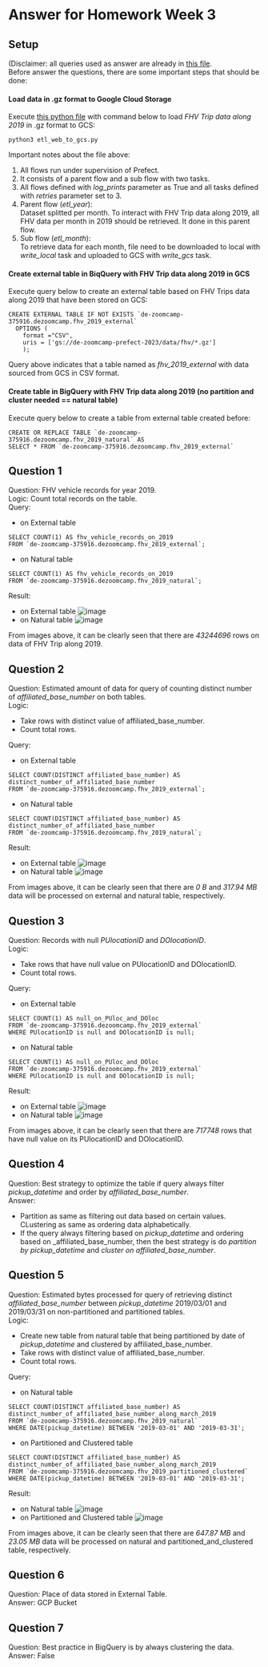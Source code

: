 # Answer for Homework Week 3

## Setup
(Disclaimer: all queries used as answer are already in [this file](https://github.com/ahmdxrzky/de-zoomcamp-2023/blob/main/week3/big_query.sql).<br>
Before answer the questions, there are some important steps that should be done:

#### Load data in .gz format to Google Cloud Storage
Execute [this python file](https://github.com/ahmdxrzky/de-zoomcamp-2023/blob/main/week3/etl_gz_to_gcs.py) with command below to load _FHV Trip data along 2019_ in .gz format to GCS:
```
python3 etl_web_to_gcs.py
```
Important notes about the file above:
1. All flows run under supervision of Prefect.
2. It consists of a parent flow and a sub flow with two tasks.
3. All flows defined with _log_prints_ parameter as True and all tasks defined with _retries_ parameter set to 3.
4. Parent flow (_etl_year_):<br>
Dataset splitted per month. To interact with FHV Trip data along 2019, all FHV data per month in 2019 should be retrieved. It done in this parent flow.
5. Sub flow (_etl_month_):<br>
To retrieve data for each month, file need to be downloaded to local with _write_local_ task and uploaded to GCS with _write_gcs_ task.

#### Create external table in BiqQuery with FHV Trip data along 2019 in GCS
Execute query below to create an external table based on FHV Trips data along 2019 that have been stored on GCS:
```
CREATE EXTERNAL TABLE IF NOT EXISTS `de-zoomcamp-375916.dezoomcamp.fhv_2019_external`
  OPTIONS (
    format ="CSV",
    uris = ['gs://de-zoomcamp-prefect-2023/data/fhv/*.gz']
    );
```
Query above indicates that a table named as _fhv_2019_external_ with data sourced from GCS in CSV format.

#### Create table in BigQuery with FHV Trip data along 2019 (no partition and cluster needed == natural table)
Execute query below to create a table from external table created before:
```
CREATE OR REPLACE TABLE `de-zoomcamp-375916.dezoomcamp.fhv_2019_natural` AS
SELECT * FROM `de-zoomcamp-375916.dezoomcamp.fhv_2019_external`
```

## Question 1
Question: FHV vehicle records for year 2019.<br>
Logic: Count total records on the table.<br>
Query:<br>
- on External table
```
SELECT COUNT(1) AS fhv_vehicle_records_on_2019
FROM `de-zoomcamp-375916.dezoomcamp.fhv_2019_external`;
```
- on Natural table
```
SELECT COUNT(1) AS fhv_vehicle_records_on_2019
FROM `de-zoomcamp-375916.dezoomcamp.fhv_2019_natural`;
```
Result:<br>
- on External table
![image](https://user-images.githubusercontent.com/99194827/217843339-edc11b29-4ad8-4e9d-9d04-91a4250e9978.png)
- on Natural table
![image](https://user-images.githubusercontent.com/99194827/217843589-861df26e-7f14-4f9b-8dd4-7c6f5c6107ba.png)

From images above, it can be clearly seen that there are _43244696_ rows on data of FHV Trip along 2019.

## Question 2
Question: Estimated amount of data for query of counting distinct number of _affiliated_base_number_ on both tables.<br>
Logic:<br>
- Take rows with distinct value of affiliated_base_number.
- Count total rows.

Query:<br>
- on External table
```
SELECT COUNT(DISTINCT affiliated_base_number) AS distinct_number_of_affiliated_base_number
FROM `de-zoomcamp-375916.dezoomcamp.fhv_2019_external`;
```
- on Natural table
```
SELECT COUNT(DISTINCT affiliated_base_number) AS distinct_number_of_affiliated_base_number
FROM `de-zoomcamp-375916.dezoomcamp.fhv_2019_natural`;
```
Result:<br>
- on External table
![image](https://user-images.githubusercontent.com/99194827/217848526-71421b6d-44ae-4a97-b696-d4af428f7948.png)
- on Natural table
![image](https://user-images.githubusercontent.com/99194827/217848702-66bee11f-ba9e-43b3-8064-047601a4e825.png)

From images above, it can be clearly seen that there are _0 B_ and _317.94 MB_ data will be processed on external and natural table, respectively.

## Question 3
Question: Records with null _PUlocationID_ and _DOlocationID_.<br>
Logic:<br>
- Take rows that have null value on PUlocationID and DOlocationID.
- Count total rows.

Query:<br>
- on External table
```
SELECT COUNT(1) AS null_on_PUloc_and_DOloc
FROM `de-zoomcamp-375916.dezoomcamp.fhv_2019_external`
WHERE PUlocationID is null and DOlocationID is null;
```
- on Natural table
```
SELECT COUNT(1) AS null_on_PUloc_and_DOloc
FROM `de-zoomcamp-375916.dezoomcamp.fhv_2019_external`
WHERE PUlocationID is null and DOlocationID is null;
```
Result:<br>
- on External table
![image](https://user-images.githubusercontent.com/99194827/217850046-36ebb41b-ce11-46b5-8778-63574bc79a84.png)
- on Natural table
![image](https://user-images.githubusercontent.com/99194827/217850385-7cf1008c-4594-497f-8ecb-6c9a91007a22.png)

From images above, it can be clearly seen that there are _717748_ rows that have null value on its PUlocationID and DOlocationID.

## Question 4
Question: Best strategy to optimize the table if query always filter _pickup_datetime_ and order by _affiliated_base_number_. <br>
Answer:<br>
- Partition as same as filtering out data based on certain values. CLustering as same as ordering data alphabetically.
- If the query always filtering based on _pickup_datetime_ and ordering based on _affiliated_base_number, then the best strategy is do _partition by pickup_datetime_ and _cluster on affiliated_base_number_.

## Question 5
Question: Estimated bytes processed for query of retrieving distinct _affiliated_base_number_ between _pickup_datetime_ 2019/03/01 and 2019/03/31 on non-partitioned and partitioned tables.<br>
Logic:<br>
- Create new table from natural table that being partitioned by date of _pickup_datetime_ and clustered by affiliated_base_number.
- Take rows with distinct value of affiliated_base_number.
- Count total rows.

Query:<br>
- on Natural table
```
SELECT COUNT(DISTINCT affiliated_base_number) AS distinct_number_of_affiliated_base_number_along_march_2019
FROM `de-zoomcamp-375916.dezoomcamp.fhv_2019_natural`
WHERE DATE(pickup_datetime) BETWEEN '2019-03-01' AND '2019-03-31';
```
- on Partitioned and Clustered table
```
SELECT COUNT(DISTINCT affiliated_base_number) AS distinct_number_of_affiliated_base_number_along_march_2019
FROM `de-zoomcamp-375916.dezoomcamp.fhv_2019_partitioned_clustered`
WHERE DATE(pickup_datetime) BETWEEN '2019-03-01' AND '2019-03-31';
```
Result:<br>
- on Natural table
![image](https://user-images.githubusercontent.com/99194827/217857599-e6d50e1e-5c35-47a6-9095-45be4d9612b6.png)
- on Partitioned and Clustered table
![image](https://user-images.githubusercontent.com/99194827/217857833-28a6e520-8564-49b6-8a65-f69a48d35111.png)

From images above, it can be clearly seen that there are _647.87 MB_ and _23.05 MB_ data will be processed on natural and partitioned_and_clustered table, respectively.

## Question 6
Question: Place of data stored in External Table.<br>
Answer: GCP Bucket

## Question 7
Question: Best practice in BigQuery is by always clustering the data.<br>
Answer: False
